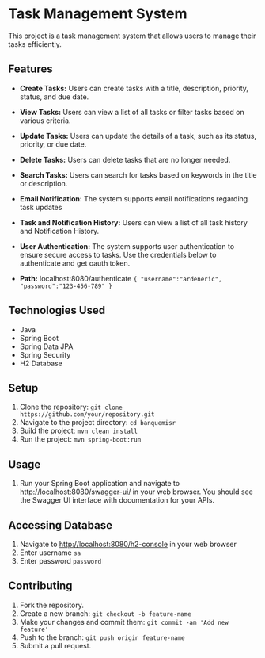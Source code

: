 
# Task Management System

This project is a task management system that allows users to manage their tasks efficiently.

## Features

- **Create Tasks:** Users can create tasks with a title, description, priority, status, and due date.
- **View Tasks:** Users can view a list of all tasks or filter tasks based on various criteria.
- **Update Tasks:** Users can update the details of a task, such as its status, priority, or due date.
- **Delete Tasks:** Users can delete tasks that are no longer needed.
- **Search Tasks:** Users can search for tasks based on keywords in the title or description.
- **Email Notification:** The system supports email notifications regarding task updates
- **Task and Notification History:** Users can view a list of all task history and Notification History.
- **User Authentication:** The system supports user authentication to ensure secure access to tasks.
  Use the credentials below to authenticate and get oauth token.

- **Path:** localhost:8080/authenticate
`{
    "username":"ardeneric",
    "password":"123-456-789"
}`

## Technologies Used

- Java
- Spring Boot
- Spring Data JPA
- Spring Security
- H2 Database

## Setup

1. Clone the repository: `git clone https://github.com/your/repository.git`
2. Navigate to the project directory: `cd banquemisr`
3. Build the project: `mvn clean install`
4. Run the project: `mvn spring-boot:run`

## Usage

1. Run your Spring Boot application and navigate to [http://localhost:8080/swagger-ui/](http://localhost:8080/swagger-ui/index.html) in your web browser.
   You should see the Swagger UI interface with documentation for your APIs.

## Accessing Database
1. Navigate to [http://localhost:8080/h2-console](http://localhost:8080/h2-console) in your web browser
2. Enter username `sa`
3. Enter password `password`

## Contributing

1. Fork the repository.
2. Create a new branch: `git checkout -b feature-name`
3. Make your changes and commit them: `git commit -am 'Add new feature'`
4. Push to the branch: `git push origin feature-name`
5. Submit a pull request.
